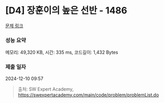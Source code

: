 # [D4] 장훈이의 높은 선반 - 1486 

[문제 링크](https://swexpertacademy.com/main/code/problem/problemDetail.do?contestProbId=AV2b7Yf6ABcBBASw) 

### 성능 요약

메모리: 49,320 KB, 시간: 335 ms, 코드길이: 1,432 Bytes

### 제출 일자

2024-12-10 09:57



> 출처: SW Expert Academy, https://swexpertacademy.com/main/code/problem/problemList.do